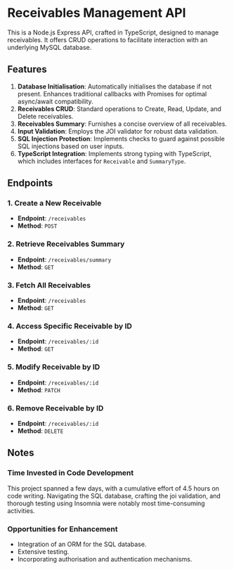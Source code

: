 # Receivables Management API

This is a Node.js Express API, crafted in TypeScript, designed to manage receivables. It offers CRUD operations to facilitate interaction with an underlying MySQL database.

## Features

1. **Database Initialisation**: Automatically initialises the database if not present. Enhances traditional callbacks with Promises for optimal async/await compatibility.
2. **Receivables CRUD**: Standard operations to Create, Read, Update, and Delete receivables.
3. **Receivables Summary**: Furnishes a concise overview of all receivables.
4. **Input Validation**: Employs the JOI validator for robust data validation.
5. **SQL Injection Protection**: Implements checks to guard against possible SQL injections based on user inputs.
6. **TypeScript Integration**: Implements strong typing with TypeScript, which includes interfaces for `Receivable` and `SummaryType`.

## Endpoints

### 1. Create a New Receivable

- **Endpoint**: `/receivables`
- **Method**: `POST`

### 2. Retrieve Receivables Summary

- **Endpoint**: `/receivables/summary`
- **Method**: `GET`

### 3. Fetch All Receivables

- **Endpoint**: `/receivables`
- **Method**: `GET`

### 4. Access Specific Receivable by ID

- **Endpoint**: `/receivables/:id`
- **Method**: `GET`

### 5. Modify Receivable by ID

- **Endpoint**: `/receivables/:id`
- **Method**: `PATCH`

### 6. Remove Receivable by ID

- **Endpoint**: `/receivables/:id`
- **Method**: `DELETE`

## Notes

### Time Invested in Code Development

This project spanned a few days, with a cumulative effort of 4.5 hours on code writing. Navigating the SQL database, crafting the joi validation, and thorough testing using Insomnia were notably most time-consuming activities.

### Opportunities for Enhancement

- Integration of an ORM for the SQL database.
- Extensive testing.
- Incorporating authorisation and authentication mechanisms.
